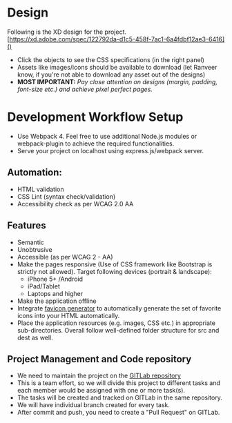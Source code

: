 # Design
Following is the XD design for the project.
[https://xd.adobe.com/spec/122792da-d1c5-458f-7ac1-6a4fdbf12ae3-6416]()

* Click the objects to see the CSS specifications (in the right panel)
* Assets like images/icons should be available to download (let Ranveer know, if you're not able to download any asset out of the designs)
* **MOST IMPORTANT:** *Pay close attention on designs (margin, padding, font-size etc.) and achieve pixel perfect pages.*

# Development Workflow Setup

* Use Webpack 4. Feel free to use additional Node.js modules or webpack-plugin to achieve the required functionalities.
* Serve your project on localhost using express.js/webpack server.

## Automation:
* HTML validation
* CSS Lint (syntax check/validation)
* Accessibility check as per WCAG 2.0 AA

## Features
* Semantic
* Unobtrusive
* Accessible (as per WCAG 2 - AA)
* Make the pages responsive (Use of CSS framework like Bootstrap is strictly not allowed). Target following devices (portrait & landscape):
	* iPhone 5+ /Android
	* iPad/Tablet
	* Laptops and higher
* Make the application offline
* Integrate [favicon generator](https://realfavicongenerator.net/) to automatically generate the set of favorite icons into your HTML automatically.
* Place the application resources (e.g. images, CSS etc.) in appropriate sub-directories. Overall follow well-defined folder structure for src and dest as well.

## Project Management and Code repository
* We need to maintain the project on the [GITLab repository](https://tagitlab.techaspect.com/UI/Training/ui-june-2019/ta-ascent)
* This is a team effort, so we will divide this project to different tasks and each member would be assigned with one or more task(s).
* The tasks will be created and tracked on GITLab in the same repository.
* We will have individual branch created for every task.
* After commit and push, you need to create a "Pull Request" on GITLab.
